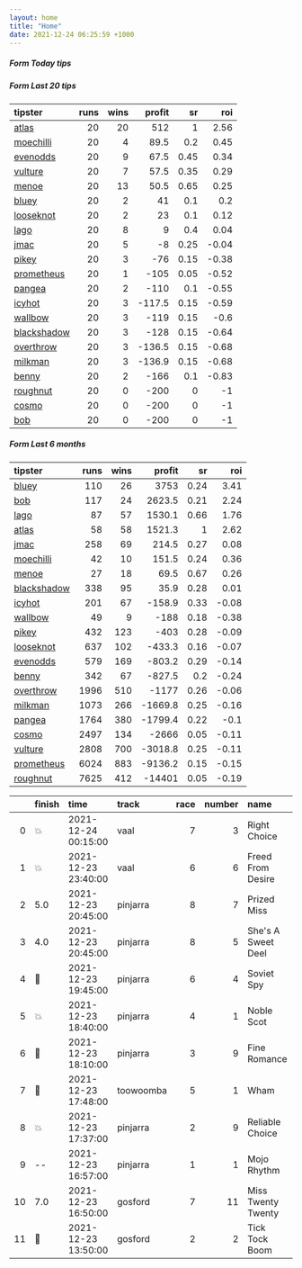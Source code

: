 ```yaml
---   
layout: home  
title: "Home"   
date: 2021-12-24 06:25:59 +1000  
---   
```



##### Form Today tips   

##### Form Last 20 tips   

| tipster                                                         |   runs |   wins |   profit |   sr |   roi |
|:----------------------------------------------------------------|-------:|-------:|---------:|-----:|------:|
| [atlas](https://mrwayneo.github.io/tips/atlas.html)             |     20 |     20 |    512   | 1    |  2.56 |
| [moechilli](https://mrwayneo.github.io/tips/moechilli.html)     |     20 |      4 |     89.5 | 0.2  |  0.45 |
| [evenodds](https://mrwayneo.github.io/tips/evenodds.html)       |     20 |      9 |     67.5 | 0.45 |  0.34 |
| [vulture](https://mrwayneo.github.io/tips/vulture.html)         |     20 |      7 |     57.5 | 0.35 |  0.29 |
| [menoe](https://mrwayneo.github.io/tips/menoe.html)             |     20 |     13 |     50.5 | 0.65 |  0.25 |
| [bluey](https://mrwayneo.github.io/tips/bluey.html)             |     20 |      2 |     41   | 0.1  |  0.2  |
| [looseknot](https://mrwayneo.github.io/tips/looseknot.html)     |     20 |      2 |     23   | 0.1  |  0.12 |
| [lago](https://mrwayneo.github.io/tips/lago.html)               |     20 |      8 |      9   | 0.4  |  0.04 |
| [jmac](https://mrwayneo.github.io/tips/jmac.html)               |     20 |      5 |     -8   | 0.25 | -0.04 |
| [pikey](https://mrwayneo.github.io/tips/pikey.html)             |     20 |      3 |    -76   | 0.15 | -0.38 |
| [prometheus](https://mrwayneo.github.io/tips/prometheus.html)   |     20 |      1 |   -105   | 0.05 | -0.52 |
| [pangea](https://mrwayneo.github.io/tips/pangea.html)           |     20 |      2 |   -110   | 0.1  | -0.55 |
| [icyhot](https://mrwayneo.github.io/tips/icyhot.html)           |     20 |      3 |   -117.5 | 0.15 | -0.59 |
| [wallbow](https://mrwayneo.github.io/tips/wallbow.html)         |     20 |      3 |   -119   | 0.15 | -0.6  |
| [blackshadow](https://mrwayneo.github.io/tips/blackshadow.html) |     20 |      3 |   -128   | 0.15 | -0.64 |
| [overthrow](https://mrwayneo.github.io/tips/overthrow.html)     |     20 |      3 |   -136.5 | 0.15 | -0.68 |
| [milkman](https://mrwayneo.github.io/tips/milkman.html)         |     20 |      3 |   -136.9 | 0.15 | -0.68 |
| [benny](https://mrwayneo.github.io/tips/benny.html)             |     20 |      2 |   -166   | 0.1  | -0.83 |
| [roughnut](https://mrwayneo.github.io/tips/roughnut.html)       |     20 |      0 |   -200   | 0    | -1    |
| [cosmo](https://mrwayneo.github.io/tips/cosmo.html)             |     20 |      0 |   -200   | 0    | -1    |
| [bob](https://mrwayneo.github.io/tips/bob.html)                 |     20 |      0 |   -200   | 0    | -1    |

##### Form Last 6 months   

| tipster                                                         |   runs |   wins |   profit |   sr |   roi |
|:----------------------------------------------------------------|-------:|-------:|---------:|-----:|------:|
| [bluey](https://mrwayneo.github.io/tips/bluey.html)             |    110 |     26 |   3753   | 0.24 |  3.41 |
| [bob](https://mrwayneo.github.io/tips/bob.html)                 |    117 |     24 |   2623.5 | 0.21 |  2.24 |
| [lago](https://mrwayneo.github.io/tips/lago.html)               |     87 |     57 |   1530.1 | 0.66 |  1.76 |
| [atlas](https://mrwayneo.github.io/tips/atlas.html)             |     58 |     58 |   1521.3 | 1    |  2.62 |
| [jmac](https://mrwayneo.github.io/tips/jmac.html)               |    258 |     69 |    214.5 | 0.27 |  0.08 |
| [moechilli](https://mrwayneo.github.io/tips/moechilli.html)     |     42 |     10 |    151.5 | 0.24 |  0.36 |
| [menoe](https://mrwayneo.github.io/tips/menoe.html)             |     27 |     18 |     69.5 | 0.67 |  0.26 |
| [blackshadow](https://mrwayneo.github.io/tips/blackshadow.html) |    338 |     95 |     35.9 | 0.28 |  0.01 |
| [icyhot](https://mrwayneo.github.io/tips/icyhot.html)           |    201 |     67 |   -158.9 | 0.33 | -0.08 |
| [wallbow](https://mrwayneo.github.io/tips/wallbow.html)         |     49 |      9 |   -188   | 0.18 | -0.38 |
| [pikey](https://mrwayneo.github.io/tips/pikey.html)             |    432 |    123 |   -403   | 0.28 | -0.09 |
| [looseknot](https://mrwayneo.github.io/tips/looseknot.html)     |    637 |    102 |   -433.3 | 0.16 | -0.07 |
| [evenodds](https://mrwayneo.github.io/tips/evenodds.html)       |    579 |    169 |   -803.2 | 0.29 | -0.14 |
| [benny](https://mrwayneo.github.io/tips/benny.html)             |    342 |     67 |   -827.5 | 0.2  | -0.24 |
| [overthrow](https://mrwayneo.github.io/tips/overthrow.html)     |   1996 |    510 |  -1177   | 0.26 | -0.06 |
| [milkman](https://mrwayneo.github.io/tips/milkman.html)         |   1073 |    266 |  -1669.8 | 0.25 | -0.16 |
| [pangea](https://mrwayneo.github.io/tips/pangea.html)           |   1764 |    380 |  -1799.4 | 0.22 | -0.1  |
| [cosmo](https://mrwayneo.github.io/tips/cosmo.html)             |   2497 |    134 |  -2666   | 0.05 | -0.11 |
| [vulture](https://mrwayneo.github.io/tips/vulture.html)         |   2808 |    700 |  -3018.8 | 0.25 | -0.11 |
| [prometheus](https://mrwayneo.github.io/tips/prometheus.html)   |   6024 |    883 |  -9136.2 | 0.15 | -0.15 |
| [roughnut](https://mrwayneo.github.io/tips/roughnut.html)       |   7625 |    412 | -14401   | 0.05 | -0.19 |

|    | finish            | time                | track     |   race |   number | name               |   odds | tipster        |
|---:|:------------------|:--------------------|:----------|-------:|---------:|:-------------------|-------:|:---------------|
|  0 | :boom:            | 2021-12-24 00:15:00 | vaal      |      7 |        3 | Right Choice       |   0    | vulture        |
|  1 | :boom:            | 2021-12-23 23:40:00 | vaal      |      6 |        6 | Freed From Desire  |   0    | vulture        |
|  2 | 5.0               | 2021-12-23 20:45:00 | pinjarra  |      8 |        7 | Prized Miss        |   6    | vulture,pikey  |
|  3 | 4.0               | 2021-12-23 20:45:00 | pinjarra  |      8 |        5 | She's A Sweet Deel |   3.6  | vulture        |
|  4 | :2nd_place_medal: | 2021-12-23 19:45:00 | pinjarra  |      6 |        4 | Soviet Spy         |   3.6  | pikey          |
|  5 | :boom:            | 2021-12-23 18:40:00 | pinjarra  |      4 |        1 | Noble Scot         |   3.2  | pikey          |
|  6 | :2nd_place_medal: | 2021-12-23 18:10:00 | pinjarra  |      3 |        9 | Fine Romance       |   1.65 | pikey          |
|  7 | :3rd_place_medal: | 2021-12-23 17:48:00 | toowoomba |      5 |        1 | Wham               |   3.2  | pangea,icyhot  |
|  8 | :boom:            | 2021-12-23 17:37:00 | pinjarra  |      2 |        9 | Reliable Choice    |   1.67 | vulture,pikey  |
|  9 | --                | 2021-12-23 16:57:00 | pinjarra  |      1 |        1 | Mojo Rhythm        |   1.85 | pikey          |
| 10 | 7.0               | 2021-12-23 16:50:00 | gosford   |      7 |       11 | Miss Twenty Twenty |  11    | vulture,pangea |
| 11 | :2nd_place_medal: | 2021-12-23 13:50:00 | gosford   |      2 |        2 | Tick Tock Boom     |   6    | pangea         |